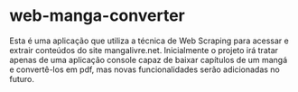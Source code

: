 # web-manga-converter
Esta é uma aplicação que utiliza a técnica de Web Scraping para acessar e extrair conteúdos do site mangalivre.net. Inicialmente o projeto irá tratar apenas de uma aplicação console capaz de baixar capítulos de um mangá e convertê-los em pdf, mas novas funcionalidades serão adicionadas no futuro.
